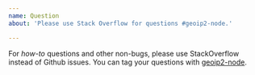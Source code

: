 ```yaml
---
name: Question
about: 'Please use Stack Overflow for questions #geoip2-node.'

---
```


For _how-to_ questions and other non-bugs, please use StackOverflow instead of Github issues. You can tag your questions with [geoip2-node](https://stackoverflow.com/questions/tagged/geoip2-node).
